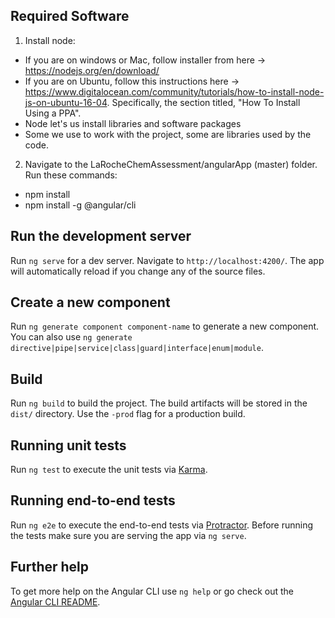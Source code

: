 ## Required Software
1. Install node: 
* If you are on windows or Mac, follow installer from here -> https://nodejs.org/en/download/
* If you are on Ubuntu, follow this instructions here -> https://www.digitalocean.com/community/tutorials/how-to-install-node-js-on-ubuntu-16-04. Specifically, the section titled, "How To Install Using a PPA".
* Node let's us install libraries and software packages
* Some we use to work with the project, some are libraries used by the code.
2. Navigate to the LaRocheChemAssessment/angularApp (master) folder. Run these commands:
* npm install
* npm install -g @angular/cli

## Run the development server

Run `ng serve` for a dev server. Navigate to `http://localhost:4200/`. The app will automatically reload if you change any of the source files.

## Create a new component 

Run `ng generate component component-name` to generate a new component. You can also use `ng generate directive|pipe|service|class|guard|interface|enum|module`.

## Build

Run `ng build` to build the project. The build artifacts will be stored in the `dist/` directory. Use the `-prod` flag for a production build.

## Running unit tests

Run `ng test` to execute the unit tests via [Karma](https://karma-runner.github.io).

## Running end-to-end tests

Run `ng e2e` to execute the end-to-end tests via [Protractor](http://www.protractortest.org/).
Before running the tests make sure you are serving the app via `ng serve`.

## Further help

To get more help on the Angular CLI use `ng help` or go check out the [Angular CLI README](https://github.com/angular/angular-cli/blob/master/README.md).
